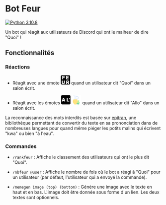 # Bot Feur

[![Python 3.10.8](https://img.shields.io/badge/python-3.10.8-blue.svg)](https://www.python.org/downloads/release/python-3108/)

Un bot qui réagit aux utilisateurs de Discord qui ont le malheur de dire "Quoi" !

## Fonctionnalités

### Réactions

- Réagit avec une émote <img src="emotes/feur.png" width="30" height="30"/> quand un utilisateur dit "Quoi" dans un salon écrit.

- Réagit avec les émotes <img src="emotes/al.png" width="30" height="30"/> <img src="emotes/huile.png" width="30" height="30"/> quand un utilisateur dit "Allo" dans un salon écrit.

La reconnaissance des mots interdits est basée sur [epitran](https://pypi.org/project/epitran/), une bibliothèque permettant de convertir du texte en sa prononciation dans de nombreuses langues pour quand même piéger les potits malins qui écrivent "kwa" ou bien "à l'eau".

### Commandes

- `/rankfeur` : Affiche le classement des utilisateurs qui ont le plus dit "Quoi".

- `/nbfeur @user` : Affiche le nombre de fois où le bot a réagi à "Quoi" pour un utilisateur (par défaut, l'utilisateur qui a envoyé la commande).

- `/memegen image (top) (bottom)` : Génère une image avec le texte en haut et en bas. L'image doit être donnée sous forme d'un lien. Les deux textes sont optionnels.
